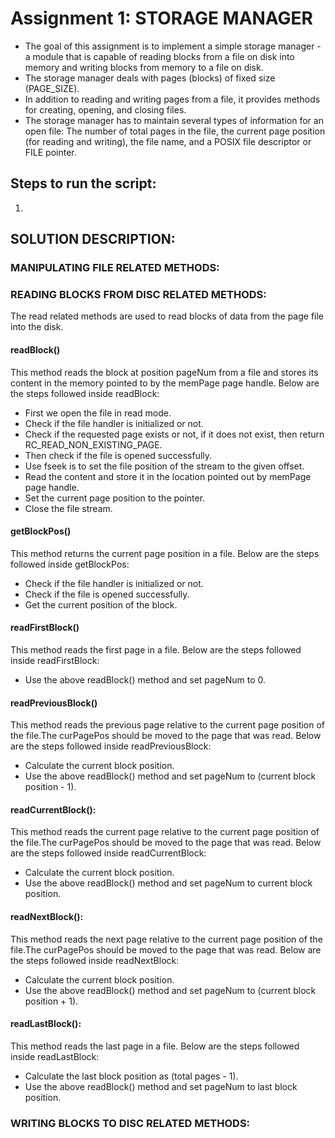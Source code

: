 
# Assignment 1: STORAGE MANAGER

- The goal of this assignment is to implement a simple storage manager - a module that is capable of reading blocks from a file on disk into memory and writing blocks from memory to a file on disk.<br>
- The storage manager deals with pages (blocks) of fixed size (PAGE_SIZE). <br>
- In addition to reading and writing pages from a file, it provides methods for creating, opening, and closing files. <br>
- The storage manager has to maintain several types of information for an open file: The number of total pages in the file, the current page position (for reading and writing), the file name, and a POSIX file descriptor or FILE pointer. <br>

## Steps to run the script:

1. 


## SOLUTION DESCRIPTION:

### MANIPULATING FILE RELATED METHODS:

### READING BLOCKS FROM DISC RELATED METHODS:

The read related methods are used to read blocks of data from the page file into the disk.

#### readBlock()
This method reads the block at position pageNum from a file and stores its content in the memory pointed to by the memPage page handle. 
Below are the steps followed inside readBlock:
- First we open the file in read mode.
- Check if the file handler is initialized or not.
- Check if the requested page exists or not, if it does not exist, then return RC_READ_NON_EXISTING_PAGE.
- Then check if the file is opened successfully.
- Use fseek is to set the file position of the stream to the given offset.
- Read the content and store it in the location pointed out by memPage page handle.
- Set the current page position to the pointer.
- Close the file stream.

#### getBlockPos()
This method returns the current page position in a file. 
Below are the steps followed inside getBlockPos:
- Check if the file handler is initialized or not.
- Check if the file is opened successfully.
- Get the current position of the block.

#### readFirstBlock()
This method reads the first page in a file. 
Below are the steps followed inside readFirstBlock:
- Use the above readBlock() method and set pageNum to 0.

#### readPreviousBlock()
This method reads the previous page relative to the current page position of the file.The curPagePos should be moved to the page that was read. 
Below are the steps followed inside readPreviousBlock: 
- Calculate the current block position.
- Use the above readBlock() method and set pageNum to (current block position - 1).

#### readCurrentBlock():
This method reads the current page relative to the current page position of the file.The curPagePos should be moved to the page that was read. 
Below are the steps followed inside readCurrentBlock:
- Calculate the current block position.
- Use the above readBlock() method and set pageNum to current block position.

#### readNextBlock():
This method reads the next page relative to the current page position of the file.The curPagePos should be moved to the page that was read. 
Below are the steps followed inside readNextBlock:
- Calculate the current block position.
- Use the above readBlock() method and set pageNum to (current block position + 1).

#### readLastBlock():
This method reads the last page in a file. 
Below are the steps followed inside readLastBlock:
- Calculate the last block position as (total pages - 1).
- Use the above readBlock() method and set pageNum to last block position.


### WRITING BLOCKS TO DISC RELATED METHODS:
